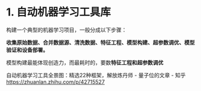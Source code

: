 # 1. 自动机器学习工具库



构建一个典型的机器学习项目，一般分成以下步骤：

**收集原始数据、合并数据源、清洗数据、特征工程、模型构建、超参数调优、模型验证和设备部署。**



模型构建最能体现创造力，而最耗时的，要数**特征工程和超参数调优**




自动机器学习工具全景图：精选22种框架，解放炼丹师 - 量子位的文章 - 知乎
https://zhuanlan.zhihu.com/p/42715527






















